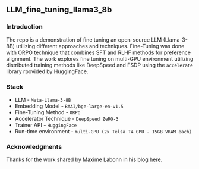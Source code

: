 ## LLM_fine_tuning_llama3_8b

### Introduction

The repo is a demonstration of fine tuning an open-source LLM (Llama-3-8B) utilizing different approaches and techniques. Fine-Tuning was done with ORPO technique that combines SFT and RLHF methods for preference alignment. The work explores fine tuning on multi-GPU environment utilizing distributed training methods like DeepSpeed and FSDP using the ```accelerate``` library rpovided by HuggingFace.


### Stack

* LLM - ```Meta-Llama-3-8B```
* Embedding Model - ```BAAI/bge-large-en-v1.5```
* Fine-Tuning Method - ```ORPO```
* Accelerator Technique - ```DeepSpeed ZeRO-3```
* Trainer API - ```HuggingFace```
* Run-time environment - ```multi-GPU (2x Telsa T4 GPU - 15GB VRAM each)```


### Acknowledgments

Thanks for the work shared by Maxime Labonn in his blog [here](https://mlabonne.github.io/blog/posts/2024-04-19_Fine_tune_Llama_3_with_ORPO.html).


